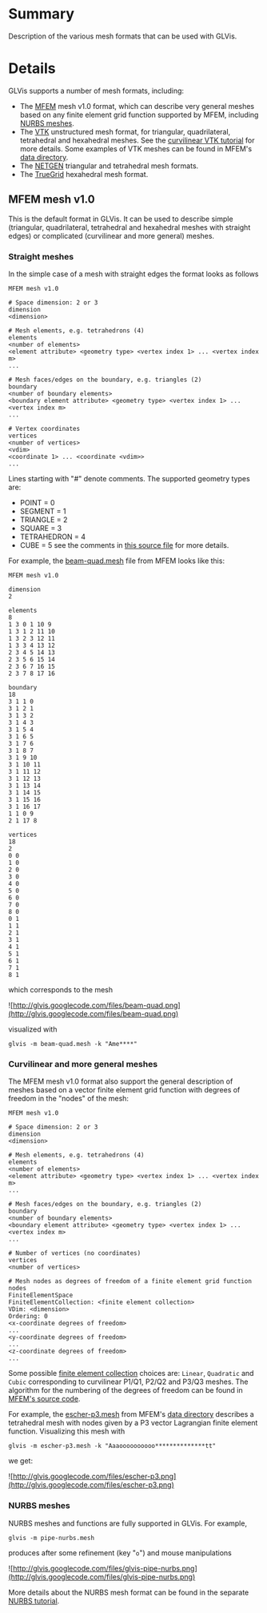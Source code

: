 # Summary #

Description of the various mesh formats that can be used with GLVis.

# Details #

GLVis supports a number of mesh formats, including:
  * The [MFEM](http://mfem.googlecode.com) mesh v1.0 format, which can describe very general meshes based on any finite element grid function supported by MFEM, including [NURBS meshes](http://code.google.com/p/glvis/wiki/NURBS).
  * The [VTK](http://www.vtk.org/) unstructured mesh format, for triangular, quadrilateral, tetrahedral and hexahedral meshes. See the [curvilinear VTK tutorial](http://code.google.com/p/glvis/wiki/CurvilinearVTKMeshes) for more details. Some examples of VTK meshes can be found in MFEM's [data directory](http://code.google.com/p/mfem/source/browse/data).
  * The [NETGEN](http://sourceforge.net/projects/netgen-mesher/) triangular and tetrahedral mesh formats.
  * The [TrueGrid](http://www.truegrid.com/) hexahedral mesh format.

## MFEM mesh v1.0 ##
This is the default format in GLVis. It can be used to describe simple (triangular, quadrilateral, tetrahedral and hexahedral meshes with straight edges) or complicated (curvilinear and more general) meshes.

### Straight meshes ###
In the simple case of a mesh with straight edges the format looks as follows
```
MFEM mesh v1.0

# Space dimension: 2 or 3
dimension
<dimension>

# Mesh elements, e.g. tetrahedrons (4)
elements
<number of elements>
<element attribute> <geometry type> <vertex index 1> ... <vertex index m>
...

# Mesh faces/edges on the boundary, e.g. triangles (2)
boundary
<number of boundary elements>
<boundary element attribute> <geometry type> <vertex index 1> ... <vertex index m>
...

# Vertex coordinates
vertices
<number of vertices>
<vdim>
<coordinate 1> ... <coordinate <vdim>>
...
```
Lines starting with "#" denote comments. The supported geometry types are:
  * POINT       = 0
  * SEGMENT     = 1
  * TRIANGLE    = 2
  * SQUARE      = 3
  * TETRAHEDRON = 4
  * CUBE        = 5
see the comments in [this source file](http://code.google.com/p/mfem/source/browse/fem/geom.hpp) for more details.

For example, the [beam-quad.mesh](http://code.google.com/p/mfem/source/browse/data/beam-quad.mesh) file from MFEM looks like this:
```
MFEM mesh v1.0

dimension
2

elements
8
1 3 0 1 10 9
1 3 1 2 11 10
1 3 2 3 12 11
1 3 3 4 13 12
2 3 4 5 14 13
2 3 5 6 15 14
2 3 6 7 16 15
2 3 7 8 17 16

boundary
18
3 1 1 0
3 1 2 1
3 1 3 2
3 1 4 3
3 1 5 4
3 1 6 5
3 1 7 6
3 1 8 7
3 1 9 10
3 1 10 11
3 1 11 12
3 1 12 13
3 1 13 14
3 1 14 15
3 1 15 16
3 1 16 17
1 1 0 9
2 1 17 8

vertices
18
2
0 0
1 0
2 0
3 0
4 0
5 0
6 0
7 0
8 0
0 1
1 1
2 1
3 1
4 1
5 1
6 1
7 1
8 1
```
which corresponds to the mesh

![http://glvis.googlecode.com/files/beam-quad.png](http://glvis.googlecode.com/files/beam-quad.png)

visualized with
```
glvis -m beam-quad.mesh -k "Ame****"
```

### Curvilinear and more general meshes ###
The MFEM mesh v1.0 format also support the general description of meshes based on a vector finite element grid function with degrees of freedom in the "nodes" of the mesh:
```
MFEM mesh v1.0

# Space dimension: 2 or 3
dimension
<dimension>

# Mesh elements, e.g. tetrahedrons (4)
elements
<number of elements>
<element attribute> <geometry type> <vertex index 1> ... <vertex index m>
...

# Mesh faces/edges on the boundary, e.g. triangles (2)
boundary
<number of boundary elements>
<boundary element attribute> <geometry type> <vertex index 1> ... <vertex index m>
...

# Number of vertices (no coordinates)
vertices
<number of vertices>

# Mesh nodes as degrees of freedom of a finite element grid function
nodes
FiniteElementSpace
FiniteElementCollection: <finite element collection>
VDim: <dimension>
Ordering: 0
<x-coordinate degrees of freedom>
...
<y-coordinate degrees of freedom>
...
<z-coordinate degrees of freedom>
...
```
Some possible [finite element collection](http://code.google.com/p/mfem/source/browse/fem/fe_coll.hpp) choices are: `Linear`, `Quadratic` and `Cubic`
corresponding to curvilinear P1/Q1, P2/Q2 and P3/Q3 meshes. The algorithm for the numbering of the degrees of freedom can be found in [MFEM's source code](http://code.google.com/p/mfem/source/browse/fem/fespace.cpp#739).

For example, the [escher-p3.mesh](http://code.google.com/p/mfem/source/browse/data/escher-p3.mesh) from MFEM's [data directory](http://code.google.com/p/mfem/source/browse/data) describes a tetrahedral mesh with nodes given by a P3 vector Lagrangian finite element function. Visualizing this mesh with
```
glvis -m escher-p3.mesh -k "Aaaoooooooooo**************tt"
```
we get:

![http://glvis.googlecode.com/files/escher-p3.png](http://glvis.googlecode.com/files/escher-p3.png)

### NURBS meshes ###
NURBS meshes and functions are fully supported in GLVis. For example,
```
glvis -m pipe-nurbs.mesh
```
produces after some refinement (key "`o`") and mouse manipulations

![http://glvis.googlecode.com/files/glvis-pipe-nurbs.png](http://glvis.googlecode.com/files/glvis-pipe-nurbs.png)

More details about the NURBS mesh format can be found in the separate [NURBS tutorial](http://code.google.com/p/glvis/wiki/NURBS).